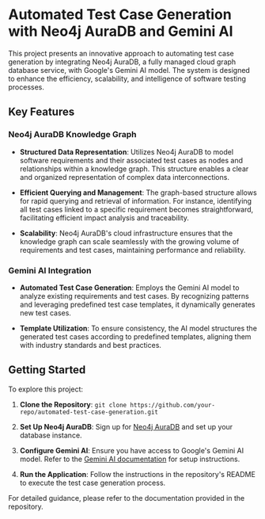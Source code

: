 # Automated Test Case Generation with Neo4j AuraDB and Gemini AI

This project presents an innovative approach to automating test case generation by integrating Neo4j AuraDB, a fully managed cloud graph database service, with Google's Gemini AI model. The system is designed to enhance the efficiency, scalability, and intelligence of software testing processes.

## Key Features

### Neo4j AuraDB Knowledge Graph

- **Structured Data Representation**: Utilizes Neo4j AuraDB to model software requirements and their associated test cases as nodes and relationships within a knowledge graph. This structure enables a clear and organized representation of complex data interconnections.

- **Efficient Querying and Management**: The graph-based structure allows for rapid querying and retrieval of information. For instance, identifying all test cases linked to a specific requirement becomes straightforward, facilitating efficient impact analysis and traceability.

- **Scalability**: Neo4j AuraDB's cloud infrastructure ensures that the knowledge graph can scale seamlessly with the growing volume of requirements and test cases, maintaining performance and reliability.

### Gemini AI Integration

- **Automated Test Case Generation**: Employs the Gemini AI model to analyze existing requirements and test cases. By recognizing patterns and leveraging predefined test case templates, it dynamically generates new test cases.

- **Template Utilization**: To ensure consistency, the AI model structures the generated test cases according to predefined templates, aligning them with industry standards and best practices.

## Getting Started

To explore this project:

1. **Clone the Repository**: `git clone https://github.com/your-repo/automated-test-case-generation.git`

2. **Set Up Neo4j AuraDB**: Sign up for [Neo4j AuraDB](https://neo4j.com/product/auradb/) and set up your database instance.

3. **Configure Gemini AI**: Ensure you have access to Google's Gemini AI model. Refer to the [Gemini AI documentation](https://deepmind.google/technologies/gemini/) for setup instructions.

4. **Run the Application**: Follow the instructions in the repository's README to execute the test case generation process.

For detailed guidance, please refer to the documentation provided in the repository. 

